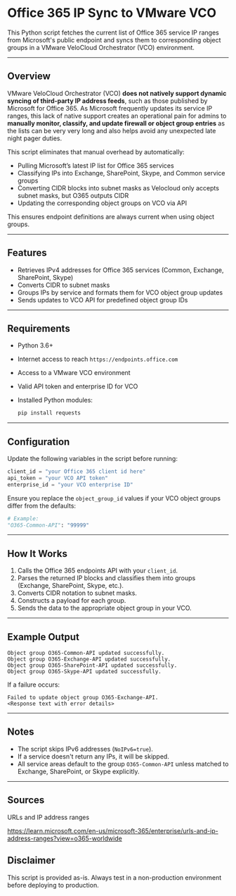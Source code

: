 # Office 365 IP Sync to VMware VCO

This Python script fetches the current list of Office 365 service IP ranges from Microsoft's public endpoint and syncs them to corresponding object groups in a VMware VeloCloud Orchestrator (VCO) environment.

---

## Overview

VMware VeloCloud Orchestrator (VCO) **does not natively support dynamic syncing of third-party IP address feeds**, such as those published by Microsoft for Office 365. As Microsoft frequently updates its service IP ranges, this lack of native support creates an operational pain for admins to **manually monitor, classify, and update firewall or object group entries** as the lists can be very very long and also helps avoid any unexpected late night pager duties.

This script eliminates that manual overhead by automatically:

* Pulling Microsoft’s latest IP list for Office 365 services
* Classifying IPs into Exchange, SharePoint, Skype, and Common service groups
* Converting CIDR blocks into subnet masks as Velocloud only accepts subnet masks, but O365 outputs CIDR
* Updating the corresponding object groups on VCO via API

This ensures endpoint definitions are always current when using object groups.

---

## Features

* Retrieves IPv4 addresses for Office 365 services (Common, Exchange, SharePoint, Skype)
* Converts CIDR to subnet masks
* Groups IPs by service and formats them for VCO object group updates
* Sends updates to VCO API for predefined object group IDs

---

## Requirements

* Python 3.6+
* Internet access to reach `https://endpoints.office.com`
* Access to a VMware VCO environment
* Valid API token and enterprise ID for VCO
* Installed Python modules:

  ```bash
  pip install requests
  ```

---

## Configuration

Update the following variables in the script before running:

```python
client_id = "your Office 365 client id here"
api_token = "your VCO API token"
enterprise_id = "your VCO enterprise ID"
```

Ensure you replace the `object_group_id` values if your VCO object groups differ from the defaults:

```python
# Example:
"O365-Common-API": "99999"
```

---

## How It Works

1. Calls the Office 365 endpoints API with your `client_id`.
2. Parses the returned IP blocks and classifies them into groups (Exchange, SharePoint, Skype, etc.).
3. Converts CIDR notation to subnet masks.
4. Constructs a payload for each group.
5. Sends the data to the appropriate object group in your VCO.

---

## Example Output

```
Object group O365-Common-API updated successfully.
Object group O365-Exchange-API updated successfully.
Object group O365-SharePoint-API updated successfully.
Object group O365-Skype-API updated successfully.
```

If a failure occurs:

```
Failed to update object group O365-Exchange-API.
<Response text with error details>
```

---

## Notes

* The script skips IPv6 addresses (`NoIPv6=true`).
* If a service doesn't return any IPs, it will be skipped.
* All service areas default to the group `O365-Common-API` unless matched to Exchange, SharePoint, or Skype explicitly.

---

## Sources

URLs and IP address ranges

https://learn.microsoft.com/en-us/microsoft-365/enterprise/urls-and-ip-address-ranges?view=o365-worldwide

## Disclaimer

This script is provided as-is. Always test in a non-production environment before deploying to production.
